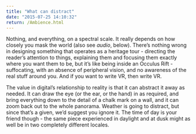 ```yaml
---
title: "What can distract"
date: "2015-07-25 14:10:32"
return: /Ambience.html
---
```


Nothing, and everything, on a spectral scale. It really depends on how
closely you mask the world (also see *audio*, below). There’s nothing
wrong in designing something that operates as a heritage tour -
directing the reader’s attention to things, explaining them and focusing
them exactly where you want them to be, but it’s like being inside an
Occulus Rift - suffocating, with an absence of peripheral vision, and no
awareness of the real stuff around you. And if you want to write VR,
then write VR.

The value in digital’s relationship to reality is that it
can abstract it away as needed. It can draw the eye (or the ear, or the
hand) in as required, and bring everything down to the detail of a chalk
mark on a wall, and it can zoom back out to the whole panorama. Weather
is going to distract, but since that’s a given, we’d suggest you ignore
it. The time of day is your friend though - the same piece experienced
in daylight and at dusk might as well be in two completely different
locales.
